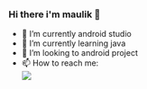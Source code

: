 ### Hi there i'm maulik 👋
- 🔭 I’m currently android studio
- 🌱 I’m currently learning java
- 👯 I’m looking to android project
- 📫 How to reach me: <br> <a href="mailto:patadiyamaulik007@gmail.com"><img src="https://img.shields.io/badge/-Gmail-lightgray?style=for-the-badge&logo=gmail"></a>

<!--
**maulik50/maulik50** is a ✨ _special_ ✨ repository because its `README.md` (this file) appears on your GitHub profile.
Here are some ideas to get you started:
-->
